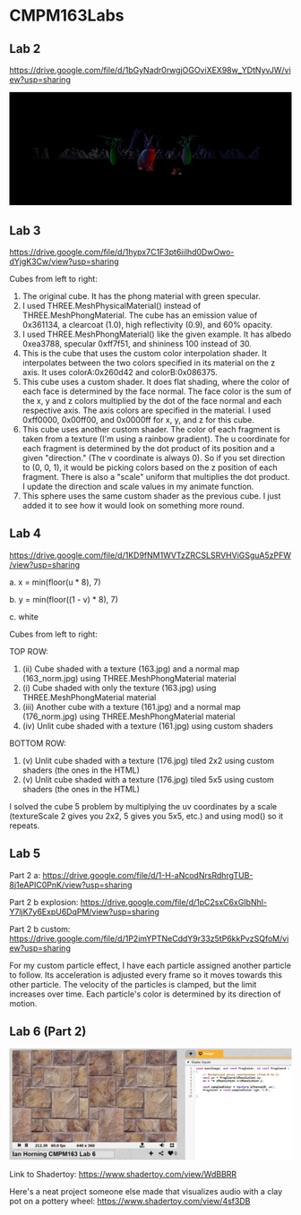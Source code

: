 # CMPM163Labs

## Lab 2
https://drive.google.com/file/d/1bGyNadr0rwgjOGOviXEX98w_YDtNyvJW/view?usp=sharing

![](lab2/rabbit_scene.PNG)


## Lab 3
https://drive.google.com/file/d/1hypx7C1F3pt6iiIhd0DwOwo-dYjgK3Cw/view?usp=sharing

Cubes from left to right:
1. The original cube. It has the phong material with green specular.
2. I used THREE.MeshPhysicalMaterial() instead of THREE.MeshPhongMaterial. The cube has an emission value of 0x361134, a clearcoat (1.0), high reflectivity (0.9), and 60% opacity.
3. I used THREE.MeshPhongMaterial() like the given example. It has albedo 0xea3788, specular 0xff7f51, and shininess 100 instead of 30.
4. This is the cube that uses the custom color interpolation shader. It interpolates between the two colors specified in its material on the z axis. It uses colorA:0x260d42 and colorB:0x086375.
5. This cube uses a custom shader. It does flat shading, where the color of each face is determined by the face normal. The face color is the sum of the x, y and z colors multiplied by the dot of the face normal and each respective axis. The axis colors are specified in the material. I used 0xff0000, 0x00ff00, and 0x0000ff for x, y, and z for this cube.
6. This cube uses another custom shader. The color of each fragment is taken from a texture (I'm using a rainbow gradient). The u coordinate for each fragment is determined by the dot product of its position and a given "direction." (The v coordinate is always 0). So if you set direction to (0, 0, 1), it would be picking colors based on the z position of each fragment. There is also a "scale" uniform that multiplies the dot product. I update the direction and scale values in my animate function.
7. This sphere uses the same custom shader as the previous cube. I just added it to see how it would look on something more round.

## Lab 4
https://drive.google.com/file/d/1KD9fNM1WVTzZRCSLSRVHViGSguA5zPFW/view?usp=sharing

a. x = min(floor(u * 8), 7)

b. y = min(floor((1 - v) * 8), 7)

c. white


Cubes from left to right:

TOP ROW:
1. (ii) Cube shaded with a texture (163.jpg) and a normal map (163_norm.jpg) using THREE.MeshPhongMaterial material
2. (i) Cube shaded with only the texture (163.jpg) using THREE.MeshPhongMaterial material
3. (iii) Another cube with a texture (161.jpg) and a normal map (176_norm.jpg) using THREE.MeshPhongMaterial material
4. (iv) Unlit cube shaded with a texture (161.jpg) using custom shaders

BOTTOM ROW:
1. (v) Unlit cube shaded with a texture (176.jpg) tiled 2x2 using custom shaders (the ones in the HTML)
2. (v) Unlit cube shaded with a texture (176.jpg) tiled 5x5 using custom shaders (the ones in the HTML)

I solved the cube 5 problem by multiplying the uv coordinates by a scale (textureScale 2 gives you 2x2, 5 gives you 5x5, etc.) and using mod() so it repeats.

## Lab 5
Part 2 a: https://drive.google.com/file/d/1-H-aNcodNrsRdhrgTUB-8j1eAPIC0PnK/view?usp=sharing

Part 2 b explosion: https://drive.google.com/file/d/1pC2sxC6xGIbNhl-Y7ljK7y6ExpU6DqPM/view?usp=sharing

Part 2 b custom: https://drive.google.com/file/d/1P2imYPTNeCddY9r33z5tP6kkPvzSQfoM/view?usp=sharing

For my custom particle effect, I have each particle assigned another particle to follow. Its acceleration is adjusted every frame so it moves towards this other particle. The velocity of the particles is clamped, but the limit increases over time. Each particle's color is determined by its direction of motion.

## Lab 6 (Part 2)
![](lab6/lab6_capture1.PNG)

Link to Shadertoy: https://www.shadertoy.com/view/WdBBRR

Here's a neat project someone else made that visualizes audio with a clay pot on a pottery wheel: https://www.shadertoy.com/view/4sf3DB